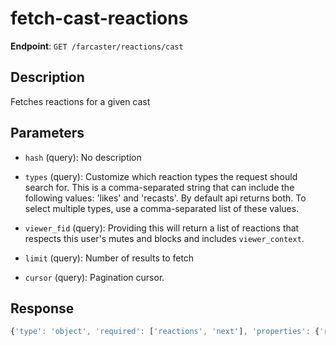 # fetch-cast-reactions

**Endpoint**: `GET /farcaster/reactions/cast`

## Description
Fetches reactions for a given cast

## Parameters
- `hash` (query): No description
- `types` (query): Customize which reaction types the request should search for. This is a comma-separated string that can include the following values: 'likes' and 'recasts'. By default api returns both. To select multiple types, use a comma-separated list of these values.

- `viewer_fid` (query): Providing this will return a list of reactions that respects this user's mutes and blocks and includes `viewer_context`.
- `limit` (query): Number of results to fetch
- `cursor` (query): Pagination cursor.

## Response
```typescript
{'type': 'object', 'required': ['reactions', 'next'], 'properties': {'reactions': {'type': 'array', 'items': {'$ref': '#/components/schemas/ReactionForCast'}}, 'next': {'$ref': '#/components/schemas/NextCursor'}}}
```

